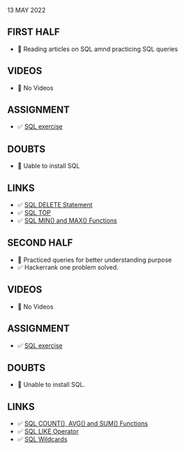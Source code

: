 13 MAY 2022

## FIRST HALF

- 🚧 Reading articles on SQL amnd practicing SQL queries


## VIDEOS

- 🚫 No Videos

## ASSIGNMENT

- ✅ [SQL exercise](https://github.com/sp18-interns/parag-intern/tree/main/13%20MAY%202022/SQL)


## DOUBTS

- 🚧 Uable to install SQL

## LINKS

- ✅ [SQL DELETE Statement](https://www.w3schools.com/sql/sql_delete.asp)
- ✅ [SQL TOP](https://www.w3schools.com/sql/sql_top.asp)
- ✅ [SQL MIN() and MAX() Functions](https://www.w3schools.com/sql/sql_min_max.asp)

## SECOND HALF

- 🚧 Practiced queries for better understanding purpose
- ✅ Hackerrank one problem solved.

## VIDEOS

- 🚫 No Videos

## ASSIGNMENT

- ✅ [SQL exercise](https://github.com/sp18-interns/parag-intern/tree/main/13%20MAY%202022/SQL)

## DOUBTS

- 🚧 Unable to install SQL.

## LINKS

- ✅ [SQL COUNT(), AVG() and SUM() Functions](https://www.w3schools.com/sql/sql_count_avg_sum.asp)
- ✅ [SQL LIKE Operator](https://www.w3schools.com/sql/sql_like.asp)
- ✅ [SQL Wildcards](https://www.w3schools.com/sql/sql_wildcards.asp)

